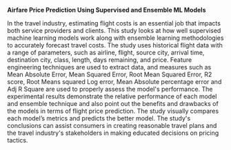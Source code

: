 **Airfare Price Prediction Using Supervised and Ensemble ML Models**

In the travel industry, estimating flight costs is an essential job that impacts both service providers and clients. This study looks at how well supervised machine learning models work along with ensemble learning methodologies to accurately forecast travel costs. The study uses historical flight data with a range of parameters, such as airline, flight, source city, arrival time, destination city, class, length, days remaining, and price. Feature engineering techniques are used to extract data, and measures such as Mean Absolute Error, Mean Squared Error, Root Mean Squared Error, R2 score, Root Means squared Log error, Mean Absolute percentage error and Adj R Square are used to properly assess the model's performance. The experimental results demonstrate the relative performance of each model and ensemble technique and also point out the benefits and drawbacks of the models in terms of flight price prediction. The study visually compares each model’s metrics and predicts the better model. The study's conclusions can assist consumers in creating reasonable travel plans and the travel industry's stakeholders in making educated decisions on pricing tactics.
